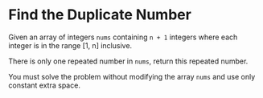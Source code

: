 # Find the Duplicate Number

Given an array of integers `nums` containing `n + 1` integers where each integer is in the range [1, n] inclusive.

There is only one repeated number in `nums`, return this repeated number.

You must solve the problem without modifying the array `nums` and use only constant extra space.
